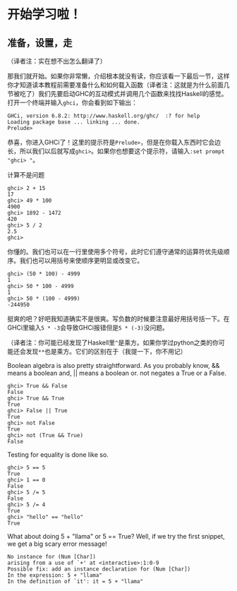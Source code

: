 # 开始学习啦！

## 准备，设置，走

（译者注：实在想不出怎么翻译了）

那我们就开始。如果你非常懒，介绍根本就没有读，你应该看一下最后一节，这样你才知道读本教程前需要准备什么和如何载入函数（译者注：这就是为什么前面几节被吃了）我们先要启动GHC的互动模式并调用几个函数来找找Haskell的感觉。打开一个终端并输入`ghci`，你会看到如下输出：

    GHCi, version 6.8.2: http://www.haskell.org/ghc/  :? for help
    Loading package base ... linking ... done.
    Prelude>

恭喜，你进入GHCi了！这里的提示符是`Prelude>`，但是在你载入东西时它会边长，所以我们以后就写成`ghci>`。如果你也想要这个提示符，请输入`:set prompt "ghci> "`。

计算不是问题

    ghci> 2 + 15  
    17  
    ghci> 49 * 100  
    4900  
    ghci> 1892 - 1472  
    420  
    ghci> 5 / 2  
    2.5  
    ghci>

你懂的。我们也可以在一行里使用多个符号，此时它们遵守通常的运算符优先级顺序。我们也可以用括号来使顺序更明显或改变它。

    ghci> (50 * 100) - 4999  
    1  
    ghci> 50 * 100 - 4999  
    1  
    ghci> 50 * (100 - 4999)  
    -244950  

挺爽的吧？好吧我知道确实不是很爽。写负数的时候要注意最好用括号括一下。在GHCi里输入`5 * -3`会导致GHCi报错但是`5 * (-3)`没问题。

（译者注：你可能已经发现了Haskell里`^`是乘方。如果你学过python之类的你可能还会发现`**`也是乘方。它们的区别在于（我提一下，你不用记）

Boolean algebra is also pretty straightforward. As you probably know, && means a boolean and, || means a boolean or. not negates a True or a False.

    ghci> True && False  
    False  
    ghci> True && True  
    True  
    ghci> False || True  
    True   
    ghci> not False  
    True  
    ghci> not (True && True)  
    False  

Testing for equality is done like so.

    ghci> 5 == 5  
    True  
    ghci> 1 == 0  
    False  
    ghci> 5 /= 5  
    False  
    ghci> 5 /= 4  
    True  
    ghci> "hello" == "hello"  
    True   

What about doing 5 + "llama" or 5 == True? Well, if we try the first snippet, we get a big scary error message!

    No instance for (Num [Char])  
    arising from a use of `+' at <interactive>:1:0-9  
    Possible fix: add an instance declaration for (Num [Char])  
    In the expression: 5 + "llama"  
    In the definition of `it': it = 5 + "llama"   
